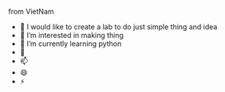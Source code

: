 from VietNam
- 👋 I would like to create a lab to do just simple thing and idea
- 👀 I’m interested in making thing
- 🌱 I’m currently learning python
- 💞️ 
- 📫 
- 😄 
- ⚡ 

<!---
botlab84/botlab84 is a ✨ special ✨ repository because its `README.md` (this file) appears on your GitHub profile.
You can click the Preview link to take a look at your changes.
--->
